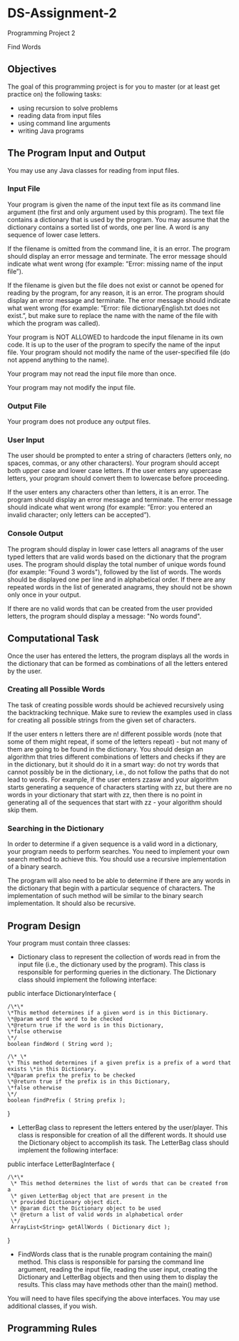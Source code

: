 # DS-Assignment-2

Programming Project 2

Find Words

## Objectives

The goal of this programming project is for you to master (or at least get practice on) the following tasks:

  * using recursion to solve problems
  * reading data from input files
  * using command line arguments
  * writing Java programs

## The Program Input and Output

You may use any Java classes for reading from input files.

### Input File

Your program is given the name of the input text file as its command line argument (the first and only argument used by this program). The text file contains a dictionary that is used by the program. You may assume that the dictionary contains a sorted list of words, one per line. A word is any sequence of lower case letters.

If the filename is omitted from the command line, it is an error. The program should display an error message and terminate. The error
message should indicate what went wrong (for example: ”Error: missing name of the input file”).

If the filename is given but the file does not exist or cannot be opened for reading by the program, for any reason, it is an error. The
program should display an error message and terminate. The error message should indicate what went wrong (for example: ”Error: file
dictionaryEnglish.txt does not exist.”, but make sure to replace the name with the name of the file with which the program was
called).

Your program is NOT ALLOWED to hardcode the input filename in its own code. It is up to the user of the program to specify the name
of the input file. Your program should not modify the name of the user-specified file (do not append anything to the name).

Your program may not read the input file more than once.

Your program may not modify the input file.

### Output File

Your program does not produce any output files. 

### User Input

The user should be prompted to enter a string of characters (letters only, no spaces, commas, or any other characters). Your program
should accept both upper case and lower case letters. If the user enters any uppercase letters, your program should convert them to
lowercase before proceeding.

If the user enters any characters other than letters, it is an error. The program should display an error message and terminate. The error
message should indicate what went wrong (for example: ”Error: you entered an invalid character; only letters can be accepted”).

### Console Output

The program should display in lower case letters all anagrams of the user typed letters that are valid words based on the dictionary that
the program uses. The program should display the total number of unique words found (for example: "Found 3 words"), followed
by the list of words. The words should be displayed one per line and in alphabetical order. If there are any repeated words in the list of
generated anagrams, they should not be shown only once in your output.

If there are no valid words that can be created from the user provided letters, the program should display a message: "No words
found".

## Computational Task

Once the user has entered the letters, the program displays all the words in the dictionary that can be formed as combinations of all the
letters entered by the user.

### Creating all Possible Words

The task of creating possible words should be achieved recursively using the backtracking technique. Make sure to review the examples
used in class for creating all possible strings from the given set of characters.

If the user enters n letters there are n! different possible words (note that some of them might repeat, if some of the letters repeat) - but
not many of them are going to be found in the dictionary. You should design an algorithm that tries different combinations of letters and
checks if they are in the dictionary, but it should do it in a smart way: do not try words that cannot possibly be in the dictionary, i.e., do
not follow the paths that do not lead to words. For example, if the user enters zzasw and your algorithm starts generating a sequence
of characters starting with zz, but there are no words in your dictionary that start with zz, then there is no point in generating all of the
sequences that start with zz - your algorithm should skip them.

### Searching in the Dictionary

In order to determine if a given sequence is a valid word in a dictionary, your program needs to perform searches. You need to implement
your own search method to achieve this. You should use a recursive implementation of a binary search.

The program will also need to be able to determine if there are any words in the dictionary that begin with a particular sequence of
characters. The implementation of such method will be similar to the binary search implementation. It should also be recursive.

## Program Design

Your program must contain three classes:

  * Dictionary class to represent the collection of words read in from the input file (i.e., the dictionary used by the program). This class is responsible for performing queries in the dictionary. The Dictionary class should implement the following interface:

  public interface DictionaryInterface {

	/\*\*
	\*This method determines if a given word is in this Dictionary.
	\*@param word the word to be checked
	\*@return true if the word is in this Dictionary,
	\*false otherwise
	\*/
	boolean findWord ( String word );

	/\* \*
	\* This method determines if a given prefix is a prefix of a word that exists \*in this Dictionary.
	\*@param prefix the prefix to be checked
	\*@return true if the prefix is in this Dictionary,
	\*false otherwise
	\*/
	boolean findPrefix ( String prefix );
  }

  * LetterBag class to represent the letters entered by the user/player. This class is responsible for creation of all the different words. It should use the Dictionary object to accomplish its task. The LetterBag class should implement the following interface:

  public interface LetterBagInterface {

  	/\*\*
  	 \* This method determines the list of words that can be created from a 
  	 \* given LetterBag object that are present in the 
  	 \* provided Dictionary object dict.
  	 \* @param dict the Dictionary object to be used
  	 \* @return a list of valid words in alphabetical order
  	 \*/
  	 ArrayList<String> getAllWords ( Dictionary dict );
  }

  * FindWords class that is the runable program containing the main() method. This class is responsible for parsing the command line argument, reading the input file, reading the user input, creating the Dictionary and LetterBag objects and then using them to display the results. This class may have methods other than the main() method.

You will need to have files specifying the above interfaces. You may use additional classes, if you wish. 

## Programming Rules